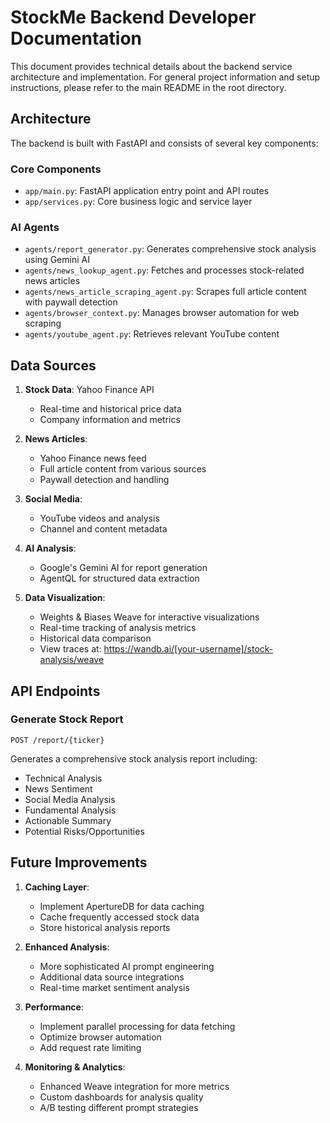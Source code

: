 # StockMe Backend Developer Documentation

This document provides technical details about the backend service architecture and implementation. For general project information and setup instructions, please refer to the main README in the root directory.

## Architecture

The backend is built with FastAPI and consists of several key components:

### Core Components

- `app/main.py`: FastAPI application entry point and API routes
- `app/services.py`: Core business logic and service layer

### AI Agents

- `agents/report_generator.py`: Generates comprehensive stock analysis using Gemini AI
- `agents/news_lookup_agent.py`: Fetches and processes stock-related news articles
- `agents/news_article_scraping_agent.py`: Scrapes full article content with paywall detection
- `agents/browser_context.py`: Manages browser automation for web scraping
- `agents/youtube_agent.py`: Retrieves relevant YouTube content

## Data Sources

1. **Stock Data**: Yahoo Finance API
   - Real-time and historical price data
   - Company information and metrics

2. **News Articles**: 
   - Yahoo Finance news feed
   - Full article content from various sources
   - Paywall detection and handling

3. **Social Media**: 
   - YouTube videos and analysis
   - Channel and content metadata

4. **AI Analysis**:
   - Google's Gemini AI for report generation
   - AgentQL for structured data extraction

5. **Data Visualization**:
   - Weights & Biases Weave for interactive visualizations
   - Real-time tracking of analysis metrics
   - Historical data comparison
   - View traces at: https://wandb.ai/[your-username]/stock-analysis/weave

## API Endpoints

### Generate Stock Report
```http
POST /report/{ticker}
```
Generates a comprehensive stock analysis report including:
- Technical Analysis
- News Sentiment
- Social Media Analysis
- Fundamental Analysis
- Actionable Summary
- Potential Risks/Opportunities

## Future Improvements

1. **Caching Layer**:
   - Implement ApertureDB for data caching
   - Cache frequently accessed stock data
   - Store historical analysis reports

2. **Enhanced Analysis**:
   - More sophisticated AI prompt engineering
   - Additional data source integrations
   - Real-time market sentiment analysis

3. **Performance**:
   - Implement parallel processing for data fetching
   - Optimize browser automation
   - Add request rate limiting

4. **Monitoring & Analytics**:
   - Enhanced Weave integration for more metrics
   - Custom dashboards for analysis quality
   - A/B testing different prompt strategies
